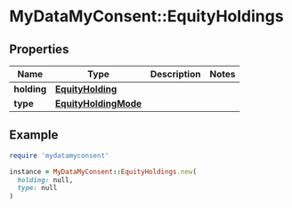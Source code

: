 # MyDataMyConsent::EquityHoldings

## Properties

| Name | Type | Description | Notes |
| ---- | ---- | ----------- | ----- |
| **holding** | [**EquityHolding**](EquityHolding.md) |  |  |
| **type** | [**EquityHoldingMode**](EquityHoldingMode.md) |  |  |

## Example

```ruby
require 'mydatamyconsent'

instance = MyDataMyConsent::EquityHoldings.new(
  holding: null,
  type: null
)
```

